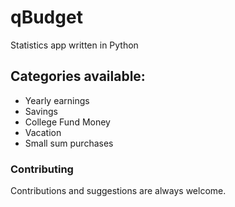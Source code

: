 # qBudget

Statistics app written in Python

## Categories available: 

-  Yearly earnings
- Savings
- College Fund Money
- Vacation
- Small sum purchases

### Contributing

Contributions and suggestions are always welcome. 